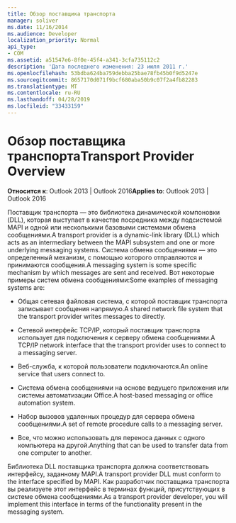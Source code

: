 ```yaml
---
title: Обзор поставщика транспорта
manager: soliver
ms.date: 11/16/2014
ms.audience: Developer
localization_priority: Normal
api_type:
- COM
ms.assetid: a51547e6-8f0e-45f4-a341-3cfa735112c2
description: 'Дата последнего изменения: 23 июля 2011 г.'
ms.openlocfilehash: 53bdba624ba759debba25bae78fb45b0f9d5247e
ms.sourcegitcommit: 8657170d071f9bcf680aba50b9c07f2a4fb82283
ms.translationtype: MT
ms.contentlocale: ru-RU
ms.lasthandoff: 04/28/2019
ms.locfileid: "33433159"
---
```

# <a name="transport-provider-overview"></a><span data-ttu-id="5721a-103">Обзор поставщика транспорта</span><span class="sxs-lookup"><span data-stu-id="5721a-103">Transport Provider Overview</span></span>

  
  
<span data-ttu-id="5721a-104">**Относится к**: Outlook 2013 | Outlook 2016</span><span class="sxs-lookup"><span data-stu-id="5721a-104">**Applies to**: Outlook 2013 | Outlook 2016</span></span> 
  
<span data-ttu-id="5721a-105">Поставщик транспорта — это библиотека динамической компоновки (DLL), которая выступает в качестве посредника между подсистемой MAPI и одной или несколькими базовыми системами обмена сообщениями.</span><span class="sxs-lookup"><span data-stu-id="5721a-105">A transport provider is a dynamic-link library (DLL) which acts as an intermediary between the MAPI subsystem and one or more underlying messaging systems.</span></span> <span data-ttu-id="5721a-106">Система обмена сообщениями — это определенный механизм, с помощью которого отправляются и принимаются сообщения.</span><span class="sxs-lookup"><span data-stu-id="5721a-106">A messaging system is some specific mechanism by which messages are sent and received.</span></span> <span data-ttu-id="5721a-107">Вот некоторые примеры систем обмена сообщениями:</span><span class="sxs-lookup"><span data-stu-id="5721a-107">Some examples of messaging systems are:</span></span>
  
- <span data-ttu-id="5721a-108">Общая сетевая файловая система, с которой поставщик транспорта записывает сообщения напрямую.</span><span class="sxs-lookup"><span data-stu-id="5721a-108">A shared network file system that the transport provider writes messages to directly.</span></span>
    
- <span data-ttu-id="5721a-109">Сетевой интерфейс TCP/IP, который поставщик транспорта использует для подключения к серверу обмена сообщениями.</span><span class="sxs-lookup"><span data-stu-id="5721a-109">A TCP/IP network interface that the transport provider uses to connect to a messaging server.</span></span>
    
- <span data-ttu-id="5721a-110">Веб-служба, к которой пользователи подключаются.</span><span class="sxs-lookup"><span data-stu-id="5721a-110">An online service that users connect to.</span></span>
    
- <span data-ttu-id="5721a-111">Система обмена сообщениями на основе ведущего приложения или системы автоматизации Office.</span><span class="sxs-lookup"><span data-stu-id="5721a-111">A host-based messaging or office automation system.</span></span>
    
- <span data-ttu-id="5721a-112">Набор вызовов удаленных процедур для сервера обмена сообщениями.</span><span class="sxs-lookup"><span data-stu-id="5721a-112">A set of remote procedure calls to a messaging server.</span></span>
    
- <span data-ttu-id="5721a-113">Все, что можно использовать для переноса данных с одного компьютера на другой.</span><span class="sxs-lookup"><span data-stu-id="5721a-113">Anything that can be used to transfer data from one computer to another.</span></span>
    
<span data-ttu-id="5721a-114">Библиотека DLL поставщика транспорта должна соответствовать интерфейсу, заданному MAPI.</span><span class="sxs-lookup"><span data-stu-id="5721a-114">A transport provider DLL must conform to the interface specified by MAPI.</span></span> <span data-ttu-id="5721a-115">Как разработчик поставщика транспорта вы реализуете этот интерфейс в терминах функций, присутствующих в системе обмена сообщениями.</span><span class="sxs-lookup"><span data-stu-id="5721a-115">As a transport provider developer, you will implement this interface in terms of the functionality present in the messaging system.</span></span>
  

